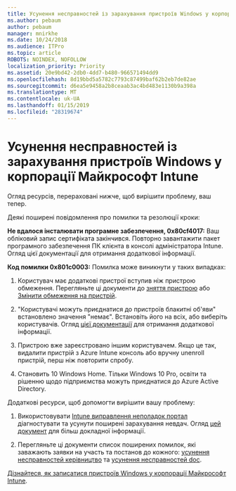 ```yaml
---
title: Усунення несправностей із зарахування пристроїв Windows у корпорації Майкрософт Intune
ms.author: pebaum
author: pebaum
manager: mnirkhe
ms.date: 10/24/2018
ms.audience: ITPro
ms.topic: article
ROBOTS: NOINDEX, NOFOLLOW
localization_priority: Priority
ms.assetid: 20e9bd42-2db0-4dd7-b480-966571494dd9
ms.openlocfilehash: 8d19bbd5a5782c7793c87499baf62b2eb7de82ae
ms.sourcegitcommit: d6ea5e9458a2b8ceaab3ac4bd483e1130b9a398a
ms.translationtype: MT
ms.contentlocale: uk-UA
ms.lasthandoff: 01/15/2019
ms.locfileid: "28319674"
---
```

# <a name="troubleshoot-issues-with-enrolling-windows-devices-in-microsoft-intune"></a>Усунення несправностей із зарахування пристроїв Windows у корпорації Майкрософт Intune

Огляд ресурсів, перераховані нижче, щоб вирішити проблему, ваш тепер. 
  
Деякі поширені повідомлення про помилки та резолюції кроки:
  
 **Не вдалося інсталювати програмне забезпечення, 0x80cf4017:** Ваш обліковий запис сертифіката закінчився. Повторно завантажити пакет програмного забезпечення ПК клієнта в консолі адміністратора Intune. Огляд цієї документації для отримання додаткової інформації. 
  
 **Код помилки 0x801c0003:** Помилка може виникнути у таких випадках: 
  
1. Користувач має додаткові пристрої вступив ніж пристрою обмеження. Перегляньте ці документи до [зняття пристрою](https://docs.microsoft.com/en-us/intune/devices-wipe) або [Змінити обмеження на пристрій](https://docs.microsoft.com/en-us/intune/enrollment-restrictions-set#set-device-limit-restrictions).
    
2. "Користувачі можуть приєднатися до пристроїв блакитні об'яви" встановлено значення "немає". Встановіть його на всіх, або виберіть користувачів. Огляд [цієї документації](https://docs.microsoft.com/en-us/azure/active-directory/device-management-azure-portal#configure-device-settings) для отримання додаткової інформації. 
    
3. Пристрою вже зареєстровано іншим користувачем. Якщо це так, видалити пристрій з Azure Intune консоль або вручну unenroll пристрій, перш ніж повторити спробу.
    
4. Становить 10 Windows Home. Тільки Windows 10 Pro, освіти та рішенню щодо підприємства можуть приєднатися до Azure Active Directory.
    
Додаткові ресурси, щоб допомогти вирішити вашу проблему:
  
1. Використовувати [Intune виправлення неполадок портал](https://devicemanagement.microsoft.com/#blade/Microsoft_Intune_DeviceSettings/TroubleshootBlade) діагностувати та усунути поширені зарахування невдач. Огляд [цей документ](https://docs.microsoft.com/en-us/intune/help-desk-operators) для більш докладної інформації. 
    
2. Перегляньте ці документи список поширених помилок, які заважають заявки на участь та постанов до кожного: [усунення несправностей керівництво](https://support.microsoft.com/en-us/help/4089533/troubleshooting-windows-device-enrollment-problems-in-microsoft-intune) та [усунення несправностей doc](https://docs.microsoft.com/en-us/intune-classic/troubleshoot/troubleshoot-device-enrollment-in-intune).
    
[Дізнайтеся, як записатися пристроїв Windows у корпорації Майкрософт Intune](https://docs.microsoft.com/en-us/intune/windows-enroll).
  

